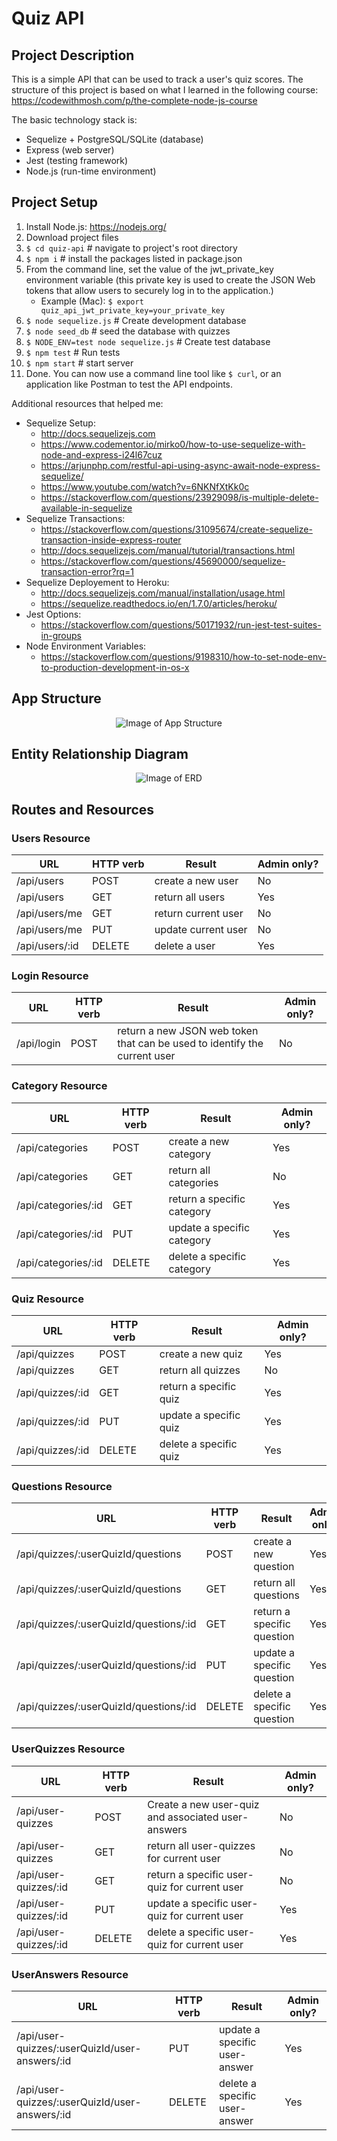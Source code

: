 # Quiz API

## Project Description
This is a simple API that can be used to track a user's quiz scores. The structure of this project is based on what I learned in the following course: https://codewithmosh.com/p/the-complete-node-js-course

The basic technology stack is:
* Sequelize + PostgreSQL/SQLite (database)
* Express (web server)
* Jest (testing framework)
* Node.js (run-time environment)

## Project Setup
1. Install Node.js: https://nodejs.org/
2. Download project files
3. ``` $ cd quiz-api ``` # navigate to project's root directory
4. ``` $ npm i ``` # install the packages listed in package.json
5. From the command line, set the value of the jwt_private_key environment variable (this private key is used to create the JSON Web tokens that allow users to securely log in to the application.)
    * Example (Mac): ``` $ export quiz_api_jwt_private_key=your_private_key ```
6. ``` $ node sequelize.js ``` # Create development database
7. ``` $ node seed_db ``` # seed the database with quizzes
8. ``` $ NODE_ENV=test node sequelize.js ``` # Create test database
9. ``` $ npm test ``` # Run tests
10. ``` $ npm start ``` # start server
11. Done. You can now use a command line tool like ``` $ curl ```, or an application like Postman to test the API endpoints.

Additional resources that helped me:
* Sequelize Setup:
  * http://docs.sequelizejs.com
  * https://www.codementor.io/mirko0/how-to-use-sequelize-with-node-and-express-i24l67cuz
  * https://arjunphp.com/restful-api-using-async-await-node-express-sequelize/
  * https://www.youtube.com/watch?v=6NKNfXtKk0c
  * https://stackoverflow.com/questions/23929098/is-multiple-delete-available-in-sequelize
* Sequelize Transactions:
  * https://stackoverflow.com/questions/31095674/create-sequelize-transaction-inside-express-router
  * http://docs.sequelizejs.com/manual/tutorial/transactions.html
  * https://stackoverflow.com/questions/45690000/sequelize-transaction-error?rq=1
* Sequelize Deployement to Heroku:
  * http://docs.sequelizejs.com/manual/installation/usage.html
  * https://sequelize.readthedocs.io/en/1.7.0/articles/heroku/
* Jest Options:
  * https://stackoverflow.com/questions/50171932/run-jest-test-suites-in-groups
* Node Environment Variables:
  * https://stackoverflow.com/questions/9198310/how-to-set-node-env-to-production-development-in-os-x

## App Structure
<p align="center">
  <img alt="Image of App Structure" src="https://raw.github.com/jtimwill/quiz_api/master/images/Quiz-API-diagram.png" />
</p>

## Entity Relationship Diagram
<p align="center">
  <img alt="Image of ERD" src="https://raw.github.com/jtimwill/quiz_api/master/images/quiz-api-erd.png" />
</p>

## Routes and Resources
### Users Resource
|URL|HTTP verb|Result|Admin only?|
|---|---|---|---|
/api/users|POST|create a new user|No|
/api/users|GET|return all users|Yes|
/api/users/me|GET|return current user|No|
/api/users/me|PUT|update current user|No|
/api/users/:id|DELETE|delete a user|Yes|

### Login Resource
|URL|HTTP verb|Result|Admin only?|
|---|---|---|---|
/api/login|POST|return a new JSON web token that can be used to identify the current user|No|

### Category Resource
|URL|HTTP verb|Result|Admin only?|
|---|---|---|---|
/api/categories|POST|create a new category|Yes|
/api/categories|GET|return all categories|No|
/api/categories/:id|GET|return a specific category|Yes|
/api/categories/:id|PUT|update a specific category|Yes|
/api/categories/:id|DELETE|delete a specific category|Yes|

### Quiz Resource
|URL|HTTP verb|Result|Admin only?|
|---|---|---|---|
/api/quizzes|POST|create a new quiz|Yes|
/api/quizzes|GET|return all quizzes|No|
/api/quizzes/:id|GET|return a specific quiz|Yes|
/api/quizzes/:id|PUT|update a specific quiz|Yes|
/api/quizzes/:id|DELETE|delete a specific quiz|Yes|

### Questions Resource
|URL|HTTP verb|Result|Admin only?|
|---|---|---|---|
/api/quizzes/:userQuizId/questions|POST|create a new question|Yes|
/api/quizzes/:userQuizId/questions|GET|return all questions|Yes|
/api/quizzes/:userQuizId/questions/:id|GET|return a specific question|Yes|
/api/quizzes/:userQuizId/questions/:id|PUT|update a specific question|Yes|
/api/quizzes/:userQuizId/questions/:id|DELETE|delete a specific question|Yes|

### UserQuizzes Resource
|URL|HTTP verb|Result|Admin only?|
|---|---|---|---|
/api/user-quizzes|POST|Create a new user-quiz and associated user-answers|No|
/api/user-quizzes|GET|return all user-quizzes for current user|No|
/api/user-quizzes/:id|GET|return a specific user-quiz for current user|No|
/api/user-quizzes/:id|PUT|update a specific user-quiz for current user|Yes|
/api/user-quizzes/:id|DELETE|delete a specific user-quiz for current user|Yes|

### UserAnswers Resource
|URL|HTTP verb|Result|Admin only?|
|---|---|---|---|
/api/user-quizzes/:userQuizId/user-answers/:id|PUT|update a specific user-answer|Yes|
/api/user-quizzes/:userQuizId/user-answers/:id|DELETE|delete a specific user-answer|Yes|
